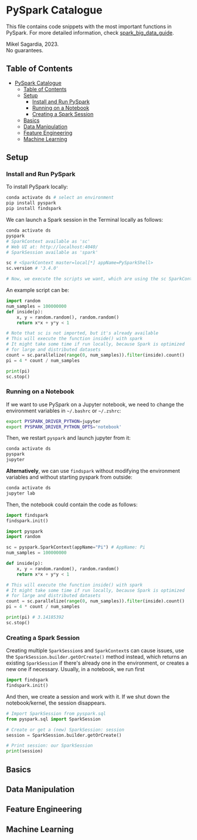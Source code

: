 # PySpark Catalogue

This file contains code snippets with the most important functions in PySpark. For more detailed information, check [spark_big_data_guide](https://github.com/mxagar/spark_big_data_guide).

Mikel Sagardia, 2023.  
No guarantees.

## Table of Contents

- [PySpark Catalogue](#pyspark-catalogue)
  - [Table of Contents](#table-of-contents)
  - [Setup](#setup)
    - [Install and Run PySpark](#install-and-run-pyspark)
    - [Running on a Notebook](#running-on-a-notebook)
    - [Creating a Spark Session](#creating-a-spark-session)
  - [Basics](#basics)
  - [Data Manipulation](#data-manipulation)
  - [Feature Engineering](#feature-engineering)
  - [Machine Learning](#machine-learning)

## Setup

### Install and Run PySpark

To install PySpark locally:

```bash
conda activate ds # select an environment
pip install pyspark
pip install findspark
```

We can launch a Spark session in the Terminal locally as follows:

```bash
conda activate ds
pyspark
# SparkContext available as 'sc'
# Web UI at: http://localhost:4040/
# SparkSession available as 'spark'

sc # <SparkContext master=local[*] appName=PySparkShell>
sc.version # '3.4.0'

# Now, we execute the scripts we want, which are using the sc SparkContext

```

An example script can be:

```python
import random
num_samples = 100000000
def inside(p):
    x, y = random.random(), random.random()
    return x*x + y*y < 1

# Note that sc is not imported, but it's already available
# This will execute the function inside() with spark
# It might take some time if run locally, because Spark is optimized
# for large and distributed datasets
count = sc.parallelize(range(0, num_samples)).filter(inside).count()
pi = 4 * count / num_samples

print(pi)
sc.stop()
```

### Running on a Notebook

If we want to use PySpark on a Jupyter notebook, we need to change the environment variables in `~/.bashrc` or `~/.zshrc`:

```bash
export PYSPARK_DRIVER_PYTHON=jupyter
export PYSPARK_DRIVER_PYTHON_OPTS='notebook'
```

Then, we restart `pyspark` and launch jupyter from it:

```bash
conda activate ds
pyspark
jupyter
```

**Alternatively**, we can use `findspark` without modifying the environment variables and without starting pyspark from outside:

```bash
conda activate ds
jupyter lab
```

Then, the notebook could contain the code as follows:

```python
import findspark
findspark.init()

import pyspark
import random

sc = pyspark.SparkContext(appName="Pi") # AppName: Pi
num_samples = 100000000

def inside(p):     
    x, y = random.random(), random.random()
    return x*x + y*y < 1

# This will execute the function inside() with spark
# It might take some time if run locally, because Spark is optimized
# for large and distributed datasets
count = sc.parallelize(range(0, num_samples)).filter(inside).count()
pi = 4 * count / num_samples

print(pi) # 3.14185392
sc.stop()
```

### Creating a Spark Session

Creating multiple `SparkSession`s and `SparkContext`s can cause issues, use the `SparkSession.builder.getOrCreate()` method instead, which returns an existing `SparkSession` if there's already one in the environment, or creates a new one if necessary. Usually, in a notebook, we run first

```python
import findspark
findspark.init()
```

And then, we create a session and work with it. If we shut down the notebook/kernel, the session disappears.

```python
# Import SparkSession from pyspark.sql
from pyspark.sql import SparkSession

# Create or get a (new) SparkSession: session
session = SparkSession.builder.getOrCreate()

# Print session: our SparkSession
print(session)
```

## Basics

## Data Manipulation

## Feature Engineering

## Machine Learning



